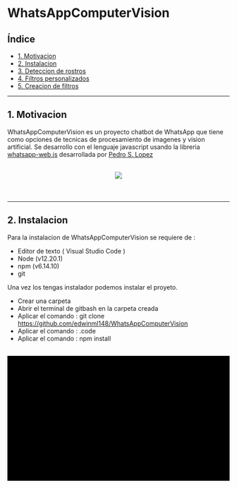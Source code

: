 # WhatsAppComputerVision

## Índice

* [1. Motivacion](#1-Motivacion)
* [2. Instalacion](#2-Uso-en-entorno-local)
* [3. Deteccion de rostros](#3-Deteccion-de-rostros)
* [4. Filtros personalizados](#4-Filtros-personalizados)
* [5. Creacion de filtros](#5-Creacion-de-filtros)


***

## 1. Motivacion


WhatsAppComputerVision es un proyecto chatbot de WhatsApp que tiene como opciones de tecnicas de procesamiento de imagenes y vision artificial. Se desarrollo con el lenguaje javascript usando la libreria [whatsapp-web.js](https://wwebjs.dev/guide/) desarrollada por [Pedro S. Lopez](https://github.com/pedroslopez)

<div style="text-align: center;">
  <br>
  <img src="image/presentacion.gif">
  <br/>
  <br><br/>
</div>

***
## 2. Instalacion

Para la instalacion de WhatsAppComputerVision se requiere de :

* Editor de texto ( Visual Studio Code )
* Node (v12.20.1)
* npm (v6.14.10)
* git

Una vez los tengas instalador podemos instalar el proyeto.

* Crear una carpeta
* Abrir el terminal de gitbash en la carpeta creada
* Aplicar el comando : git clone https://github.com/edwinml148/WhatsAppComputerVision
* Aplicar el comando : .code
* Aplicar el comando : npm install

<div style="text-align: center;">
  <br>
  <img src="image/instalacion.gif">
  <br/>
  <br><br/>
</div>